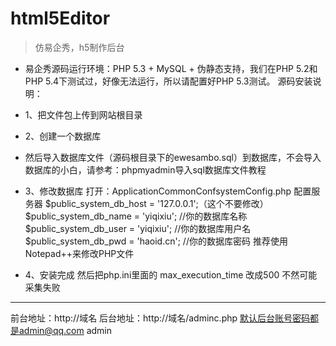 # html5Editor
> 仿易企秀，h5制作后台


* 易企秀源码运行环境：PHP 5.3 + MySQL + 伪静态支持，我们在PHP 5.2和PHP 5.4下测试过，好像无法运行，所以请配置好PHP 5.3测试。
源码安装说明：
*	1、把文件包上传到网站根目录
*	2、创建一个数据库

* 然后导入数据库文件（源码根目录下的ewesambo.sql）到数据库，不会导入数据库的小白，请参考：phpmyadmin导入sql数据库文件教程
* 3、修改数据库
打开：ApplicationCommonConfsystemConfig.php
配置服务器
$public_system_db_host = '127.0.0.1';（这个不要修改）
$public_system_db_name = 'yiqixiu';  //你的数据库名称
$public_system_db_user = 'yiqixiu';   //你的数据库用户名
$public_system_db_pwd = 'haoid.cn';  //你的数据库密码
推荐使用Notepad++来修改PHP文件
* 4、安装完成
然后把php.ini里面的  max_execution_time  改成500  不然可能采集失败
* * *
前台地址：http://域名
后台地址：http://域名/adminc.php
默认后台账号密码都是admin@qq.com  admin

